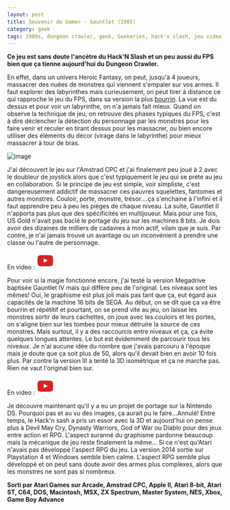 ```yaml
---
layout: post
title: Souvenir de Gamer - Gauntlet (1985)
category: geek
tags: 1980s, dungeon crawler, geek, Geekeries, hack'n slash, jeu video, retrogaming
---
```

**Ce jeu est sans doute l'ancètre du Hack'N Slash et un peu aussi du FPS bien que ça tienne aujourd'hui du Dungeon Crawler.**

En effet, dans un univers Heroic Fantasy, on peut, jusqu'à 4 joueurs, massacrer des nuées de monstres qui viennent s'empaler sur vos armes. Il faut explorer des labyrinthes mais curieusement, on peut tirer à distance ce qui rapproche le jeu du FPS, dans sa version la plus <a href="https://cheziceman.wordpress.com/2015/09/21/souvenir-de-gamer-serious-sam/">bourrin</a>. La vue est du dessus et pour voir un labyrinthe, on n'a jamais fait mieux. Quand on observe la technique de jeu, on retrouve des phases typiques du FPS, c'est à dire déclencher la détection du personnage par les monstres pour les faire venir et reculer en tirant dessus pour les massacrer, ou bien encore utiliser des éléments du décor (virage dans le labyrinthe) pour mieux massacrer à tour de bras.

![image](https://filedn.eu/llqi9IBxlYouGRXYG2xlROb/img/2017/gauntlet.png)

J'ai découvert le jeu sur l'Amstrad CPC et j'ai finalement peu joué à 2 avec le doubleur de joystick alors que c'est typiquement le jeu qui se prète au jeu en collaboration. Si le principe de jeu est simple, voir simpliste, c'est dangereusement addictif de massacrer ces pauvres squelettes, fantomes et autres monstres. Couloir, porte, monstre, trésor....ça s'enchaine à l'infini et il faut apprendre peu à peu les pièges de chaque niveau. La suite, Gauntlet II n'apporta pas plus que des spécificités en multijoueur. Mais pour une fois, US Gold n'avait pas baclé le portage du jeu sur les machines 8 bits. Je dois avoir des dizaines de milliers de cadavres à mon actif, vilain que je suis. Par contre, je n'ai jamais trouvé un avantage ou un inconvénient à prendre une classe ou l'autre de personnage.

En video : [![video](/images/youtube.png)](https://www.youtube.com/watch?v=0_5mw0uYprY)

Pour voir si la magie fonctionne encore, j'ai testé la version Megadrive baptisée Gauntlet IV mais qui diffère peu de l'original. Les niveaux sont les mêmes! Oui, le graphisme est plus joli mais pas tant que ça, eut égard aux capacités de la machine 16 bits de SEGA. Au début, on se dit que ça va être bourrin et répétitif et pourtant, on se prend vite au jeu, on laisse les monstres sortir de leurs cachettes, on joue avec les couloirs et les portes, on s'aligne bien sur les tombes pour mieux détruire la source de ces monstres. Mais surtout, il y a des raccourcis entre niveaux et ça, ça évite quelques longues attentes. Le but est évidemment de parcourir tous les niveaux. Je n'ai aucune idée du nombre que j'avais parcouru à l'époque mais je doute que ça soit plus de 50, alors qu'il devait bien en avoir 10 fois plus. Par contre la version III a tenté la 3D isométrique et ça ne marche pas. Rien ne vaut l'original bien sur.

En video : [![video](/images/youtube.png)](https://www.youtube.com/watch?v=fLnkCAFihqA)

Je découvre maintenant qu'il y a eu un projet de portage sur la Nintendo DS. Pourquoi pas et au vu des images, ça aurait pu le faire...Annulé! Entre temps, le Hack'n sash a pris un essor avec la 3D et aujourd'hui on pense plus à Devil May Cry, Dynasty Warriors, God of War ou Diablo pour des jeux entre action et RPG. L'aspect suranné du graphisme pardonne beaucoup mais la mécanique de jeu reste finalement la même... Si ce n'est qu'Atari n'avais pas développé l'aspect RPG du jeu. La version 2014 sortie sur Playstation 4 et Windows semble bien calme. L'aspect RPG semble plus développé et on peut sans doute avoir des armes plus complexes, alors que les monstres ne sont pas si nombreux.

**Sorti par Atari Games sur Arcade, Amstrad CPC, Apple II, Atari 8-bit, Atari ST, C64, DOS, Macintosh, MSX, ZX Spectrum, Master System, NES, Xbox, Game Boy Advance**
